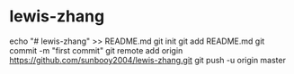 # lewis-zhang
echo "# lewis-zhang" >> README.md
git init
git add README.md
git commit -m "first commit"
git remote add origin https://github.com/sunbooy2004/lewis-zhang.git
git push -u origin master
